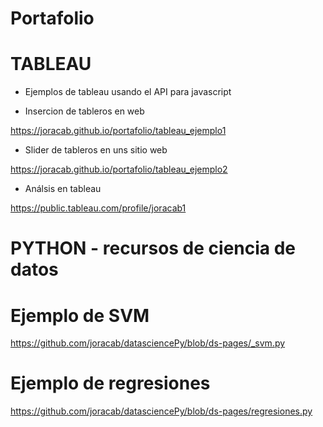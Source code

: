 # Portafolio

# TABLEAU

* Ejemplos de tableau usando el API para javascript

* Insercion de tableros en web

 https://joracab.github.io/portafolio/tableau_ejemplo1

 * Slider de tableros en uns sitio web

https://joracab.github.io/portafolio/tableau_ejemplo2


* Análsis en tableau

https://public.tableau.com/profile/joracab1


# PYTHON - recursos de ciencia de datos


# Ejemplo de SVM

https://github.com/joracab/datasciencePy/blob/ds-pages/_svm.py

# Ejemplo de  regresiones

https://github.com/joracab/datasciencePy/blob/ds-pages/regresiones.py
